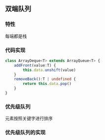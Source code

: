 ## 双端队列

### 特性

每端都是栈

### 代码实现

```ts
class ArrayDeque<T> extends ArrayQueue<T> {
    addFront(value:T) {
        this.data.unshift(value)
    }
    removeBack():T | undefined {
        return this.data.pop()
    }
}
```





### 优先级队列

元素按照关键字进行排序



### 优先级队列的实现
